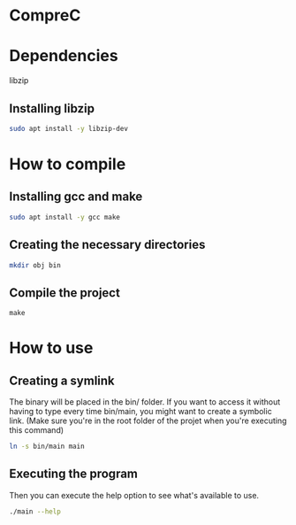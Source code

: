 # CompreC

# Dependencies 
libzip

## Installing libzip

```sh
sudo apt install -y libzip-dev
```

# How to compile

## Installing gcc and make
```sh
sudo apt install -y gcc make
```

## Creating the necessary directories
```sh
mkdir obj bin
```

## Compile the project
```
make
```

# How to use

## Creating a symlink
The binary will be placed in the bin/ folder. If you want to access it without having to type every time bin/main, you might want to create a symbolic link. (Make sure you're in the root folder of the projet when you're executing this command)
```sh
ln -s bin/main main
```

## Executing the program
Then you can execute the help option to see what's available to use.
```sh
./main --help
```